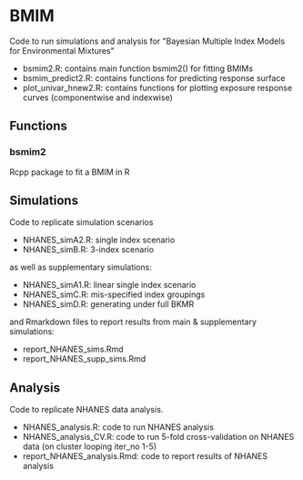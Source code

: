# BMIM
Code to run simulations and analysis for "Bayesian Multiple Index Models for Environmental Mixtures"
- bsmim2.R: contains main function bsmim2() for fitting BMIMs
- bsmim_predict2.R: contains functions for predicting response surface
- plot_univar_hnew2.R: contains functions for plotting exposure response curves (componentwise and indexwise)

## Functions
### bsmim2
Rcpp package to fit a BMIM in R

## Simulations
Code to replicate simulation scenarios 
- NHANES_simA2.R: single index scenario
- NHANES_simB.R: 3-index scenario


as well as supplementary simulations:
- NHANES_simA1.R: linear single index scenario
- NHANES_simC.R: mis-specified index groupings
- NHANES_simD.R: generating under full BKMR

and Rmarkdown files to report results from main & supplementary simulations:
- report_NHANES_sims.Rmd
- report_NHANES_supp_sims.Rmd

## Analysis
Code to replicate NHANES data analysis.
- NHANES_analysis.R: code to run NHANES analysis
- NHANES_analysis_CV.R: code to run 5-fold cross-validation on NHANES data (on cluster looping iter_no 1-5)
- report_NHANES_analysis.Rmd: code to report results of NHANES analysis
